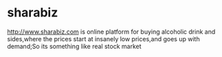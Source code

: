 # sharabiz
http://www.sharabiz.com is online platform for buying alcoholic drink and sides,where the prices start at insanely low prices,and goes up with demand;So its something like real stock market
 
